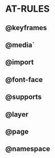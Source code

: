 # AT-RULES

## @keyframes

## @media`

## @import

## @font-face

## @supports

## @layer

## @page

## @namespace